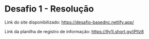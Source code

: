 # Desafio 1 - Resolução

Link do site disponibilizado: https://desafio-basednc.netlify.app/

Link da planilha de registro de informação: https://9y1l.short.gy/iPIlz8

